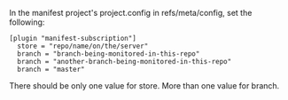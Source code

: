 In the manifest project's project.config in refs/meta/config, set the following:

```
[plugin "manifest-subscription"]
  store = "repo/name/on/the/server"
  branch = "branch-being-monitored-in-this-repo"
  branch = "another-branch-being-monitored-in-this-repo"
  branch = "master"
```

There should be only one value for store.  More than one value for branch.